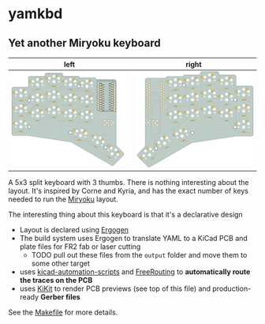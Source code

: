 # yamkbd
## Yet another Miryoku keyboard

left | right
-|-
![left](images/left.png) | ![right](images/right.png)

A 5x3 split keyboard with 3 thumbs. There is nothing interesting about the layout. It's inspired by Corne and Kyria, and
has the exact number of keys needed to run the [Miryoku](https://github.com/manna-harbour/miryoku) layout.

The interesting thing about this keyboard is that it's a declarative design
* Layout is declared using [Ergogen](https://github.com/mrzealot/ergogen/)
* The build system uses Ergogen to translate YAML to a KiCad PCB and plate files for FR2 fab or laser cutting
  * TODO pull out these files from the `output` folder and move them to some other target
* uses [kicad-automation-scripts](https://github.com/productize/kicad-automation-scripts) and [FreeRouting](https://github.com/freerouting/freerouting) to **automatically route the traces on the PCB**
* uses [KiKit](https://github.com/yaqwsx/KiKit) to render PCB previews (see top of this file) and production-ready **Gerber files**

See the [Makefile](Makefile) for more details.

